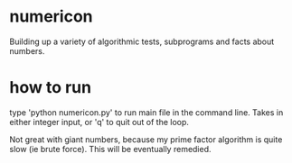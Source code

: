 # numericon
Building up a variety of algorithmic tests, subprograms and facts about numbers.

# how to run
type 'python numericon.py' to run main file in the command line. Takes in either integer input, or 'q' to quit out of the loop.

Not great with giant numbers, because my prime factor algorithm is quite slow (ie brute force). This will be eventually remedied.